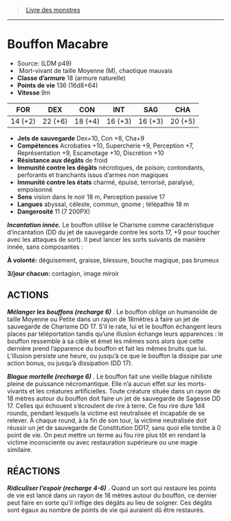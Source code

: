 ﻿> [Livre des monstres](tome_of_beasts.md)

---

# Bouffon Macabre

- Source: (LDM p49)
-  Mort-vivant de taille Moyenne (M), chaotique mauvais
- **Classe d’armure** 18 (armure naturelle)
- **Points de vie** 136 (16d8+64)
- **Vitesse** 9m

|FOR|DEX|CON|INT|SAG|CHA|
|---|---|---|---|---|---|
|14 (+2)|22 (+6)|18 (+4)|16 (+3)|16 (+3)|20 (+5)|

- **Jets de sauvegarde** Dex+10, Con +8, Cha+9
- **Compétences** Acrobaties +10, Supercherie +9, Perception +7, Représentation +9, Escamotage +10, Discrétion +10
- **Résistance aux dégâts** de froid
- **Immunité contre les dégâts** nécrotiques, de poison; contondants, perforants et tranchants issus d’armes non magiques
- **Immunité contre les états** charmé, épuisé, terrorisé, paralysé, empoisonné
- **Sens** vision dans le noir 18 m, Perception passive 17
- **Langues** abyssal, céleste, commun, gnome ; télépathie 18 m
- **Dangerosité** 11 (7 200PX)

**_Incantation innée._** Le bouffon utilise le Charisme comme caractéristique d’incantation (DD du jet de sauvegarde contre les sorts 17, +9 pour toucher avec les attaques de sort). Il peut lancer les sorts suivants de manière innée, sans composantes :

**À volonté:** déguisement, graisse, blessure, bouche magique, pas brumeux

**3/jour chacun:** contagion, image miroir

## ACTIONS

**_Mélanger les bouffons (recharge 6)_** . Le bouffon oblige un humanoïde de taille Moyenne ou Petite dans un rayon de 18mètres à faire un jet de sauvegarde de Charisme DD 17. S’il le rate, lui et le bouffon échangent leurs places par téléportation tandis qu’une illusion échange leurs apparences : le bouffon ressemble à sa cible et émet les mêmes sons alors que cette dernière prend l’apparence du bouffon et fait les mêmes bruits que lui. L’illusion persiste une heure, ou jusqu’à ce que le bouffon la dissipe par une action bonus, ou jusqu’à dissipation (DD 17).

**_Blague mortelle (recharge 6)_** . Le bouffon fait une vieille blague nihiliste pleine de puissance nécromantique. Elle n’a aucun effet sur les morts-vivants et les créatures artificielles. Toute créature située dans un rayon de 18 mètres autour du bouffon doit faire un jet de sauvegarde de Sagesse DD 17. Celles qui échouent s’écroulent de rire à terre. Ce fou rire dure 1d4 rounds, pendant lesquels la victime est neutralisée et incapable de se relever. À chaque round, à la fin de son tour, la victime neutralisée doit réussir un jet de sauvegarde de Constitution DD17, sans quoi elle tombe à 0 point de vie. On peut mettre un terme au fou rire plus tôt en rendant la victime inconsciente ou avec restauration supérieure ou une magie similaire.

## RÉACTIONS

**_Ridiculiser l’espoir (recharge 4-6)_** . Quand un sort qui restaure les points de vie est lancé dans un rayon de 18 mètres autour du bouffon, ce dernier peut faire en sorte qu’il inflige des dégâts au lieu de soigner. Ces dégâts sont égaux au nombre de points de vie qui auraient dû être restaurés.

